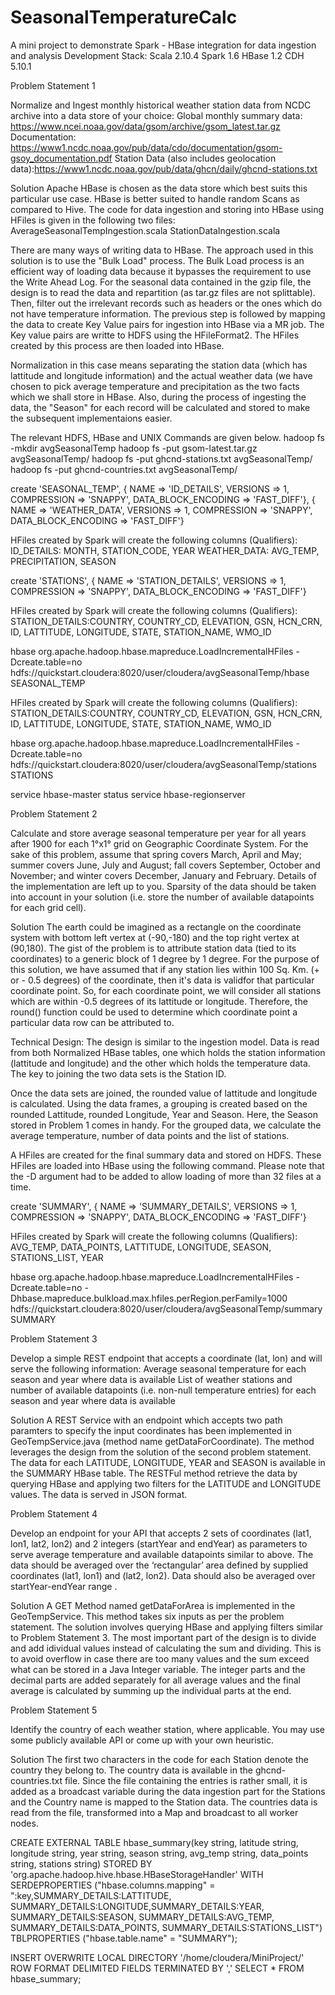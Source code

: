 # SeasonalTemperatureCalc
A mini project to demonstrate Spark - HBase integration for data ingestion and analysis
Development Stack: Scala 2.10.4 Spark 1.6 HBase 1.2 CDH 5.10.1

Problem Statement 1

Normalize and Ingest monthly historical weather station data from NCDC archive into a data store of your choice:
Global monthly summary data: https://www.ncei.noaa.gov/data/gsom/archive/gsom_latest.tar.gz 
Documentation: https://www1.ncdc.noaa.gov/pub/data/cdo/documentation/gsom-gsoy_documentation.pdf 
Station Data (also includes geolocation data):https://www1.ncdc.noaa.gov/pub/data/ghcn/daily/ghcnd-stations.txt 

Solution
Apache HBase is chosen as the data store which best suits this particular use case. HBase is better suited to handle
random Scans as compared to Hive. The code for data ingestion and storing into HBase using HFiles is given in the 
following two files:
AverageSeasonalTempIngestion.scala
StationDataIngestion.scala

There are many ways of writing data to HBase. The approach used in this solution is to use the "Bulk Load" process.
The Bulk Load process is an efficient way of loading data because it bypasses the requirement to use the Write Ahead Log.
For the seasonal data contained in the gzip file, the design is to read the data and repartition (as tar.gz files are
not splittable). Then, filter out the irrelevant records such as headers or the ones which do not have temperature
information. The previous step is followed by mapping the data to create Key Value pairs for ingestion into HBase via a MR job.
The Key value pairs are writte to HDFS using the HFileFormat2. The HFiles created by this process are then loaded into HBase. 

Normalization in this case means separating the station data (which has lattitude and longitude information) and the
actual weather data (we have chosen to pick average temperature and precipitation as the two facts which we shall 
store in HBase. Also, during the process of ingesting the data, the "Season" for each record will be calculated and stored
to make the subsequent implementaions easier.

The relevant HDFS, HBase and UNIX Commands are given below.
hadoop fs -mkdir avgSeasonalTemp
hadoop fs -put gsom-latest.tar.gz avgSeasonalTemp/
hadoop fs -put ghcnd-stations.txt avgSeasonalTemp/
hadoop fs -put ghcnd-countries.txt avgSeasonalTemp/

create 'SEASONAL_TEMP',
  { NAME => 'ID_DETAILS', VERSIONS => 1, COMPRESSION => 'SNAPPY', DATA_BLOCK_ENCODING => 'FAST_DIFF'},
  { NAME => 'WEATHER_DATA', VERSIONS => 1, COMPRESSION => 'SNAPPY', DATA_BLOCK_ENCODING => 'FAST_DIFF'}

HFiles created by Spark will create the following columns (Qualifiers):
ID_DETAILS: MONTH, STATION_CODE, YEAR
WEATHER_DATA: AVG_TEMP, PRECIPITATION, SEASON

create 'STATIONS',
  { NAME => 'STATION_DETAILS', VERSIONS => 1, COMPRESSION => 'SNAPPY', DATA_BLOCK_ENCODING => 'FAST_DIFF'}

HFiles created by Spark will create the following columns (Qualifiers):
STATION_DETAILS:COUNTRY, COUNTRY_CD, ELEVATION, GSN, HCN_CRN, ID, LATTITUDE, LONGITUDE, STATE, STATION_NAME, WMO_ID 

hbase org.apache.hadoop.hbase.mapreduce.LoadIncrementalHFiles -Dcreate.table=no hdfs://quickstart.cloudera:8020/user/cloudera/avgSeasonalTemp/hbase SEASONAL_TEMP

HFiles created by Spark will create the following columns (Qualifiers):
STATION_DETAILS:COUNTRY, COUNTRY_CD, ELEVATION, GSN, HCN_CRN, ID, LATTITUDE, LONGITUDE, STATE, STATION_NAME, WMO_ID   

hbase org.apache.hadoop.hbase.mapreduce.LoadIncrementalHFiles -Dcreate.table=no hdfs://quickstart.cloudera:8020/user/cloudera/avgSeasonalTemp/stations STATIONS

service hbase-master status
service hbase-regionserver

Problem Statement 2

Calculate and store average seasonal temperature per year for all years after 1900 for each 1°x1° grid on Geographic Coordinate System. 
For the sake of this problem, assume that spring covers March, April and May; summer covers June, July and August; fall covers September, 
October and November; and winter covers December, January and February. Details of the implementation are left up to you. 
Sparsity of the data should be taken into account in your solution (i.e. store the number of available datapoints for each grid cell).

Solution
The earth could be imagined as a rectangle on the coordinate system with bottom left vertex at (-90,-180) and the top right vertex at (90,180). The gist of the problem is to attribute station data (tied to its coordinates) to a generic block of 1 degree by 1 degree.
For the purpose of this solution, we have assumed that if any station lies within 100 Sq. Km. (+ or - 0.5 degrees) of the coordinate, 
then it's data is validfor that particular coordinate point. So, for each coordinate point, we will consider all stations which are 
within -0.5 degrees of its lattitude or longitude. Therefore, the round() function could be used to determine which coordinate point
a particular data row can be attributed to.

Technical Design: The design is similar to the ingestion model. Data is read from both Normalized HBase tables, one which holds the
station information (lattitude and longitude) and the other which holds the temperature data. The key to joining the two data sets
is the Station ID. 

Once the data sets are joined, the rounded value of lattitude and longitude is calculated. Using the data frames, a grouping is created 
based on the rounded Lattitude, rounded Longitude, Year and Season. Here, the Season stored in Problem 1 comes in handy.
For the grouped data, we calculate the average temperature, number of data points and the list of stations.

A HFiles are created for the final summary data and stored on HDFS. These HFiles are loaded into HBase using the following command.
Please note that the -D argument had to be added to allow loading of more than 32 files at a time.

create 'SUMMARY',
  { NAME => 'SUMMARY_DETAILS', VERSIONS => 1, COMPRESSION => 'SNAPPY', DATA_BLOCK_ENCODING => 'FAST_DIFF'}

HFiles created by Spark will create the following columns (Qualifiers):
AVG_TEMP, DATA_POINTS, LATTITUDE, LONGITUDE, SEASON, STATIONS_LIST, YEAR

hbase org.apache.hadoop.hbase.mapreduce.LoadIncrementalHFiles -Dcreate.table=no -Dhbase.mapreduce.bulkload.max.hfiles.perRegion.perFamily=1000 hdfs://quickstart.cloudera:8020/user/cloudera/avgSeasonalTemp/summary SUMMARY

Problem Statement 3

Develop a simple REST endpoint that accepts a coordinate (lat, lon) and will serve the following information:
Average seasonal temperature for each season and year where data is available
List of weather stations and number of available datapoints (i.e. non-null temperature entries) for each season and year where data is available

Solution
A REST Service with an endpoint which accepts two path paramters to specify the input coordinates has been implemented in GeoTempService.java (method name getDataForCoordinate). The method leverages the design from the solution of the second problem statement.
The data for each LATITUDE, LONGITUDE, YEAR and SEASON is available in the SUMMARY HBase table. The RESTFul method retrieve the data
by querying HBase and applying two filters for the LATITUDE and LONGITUDE values. The data is served in JSON format.

Problem Statement 4

Develop an endpoint for your API that accepts 2 sets of coordinates (lat1, lon1, lat2, lon2) and 2 integers (startYear and endYear) as parameters to serve average temperature and available datapoints similar to above. The data should be averaged over the ‘rectangular’ area defined by supplied coordinates (lat1, lon1) and (lat2, lon2). Data should also be averaged over startYear-endYear range .

Solution
A GET Method named getDataForArea is implemented in the GeoTempService. This method takes six inputs as per the problem statement.
The solution involves querying HBase and applying filters similar to Problem Statement 3. The most important part of the design is to
divide and add idividual values instead of calculating the sum and dividing. This is to avoid overflow in case there are too many values
and the sum exceed what can be stored in a Java Integer variable. The integer parts and the decimal parts are added separately for all 
average values and the final average is calculated by summing up the individual parts at the end.

Problem Statement 5

Identify the country of each weather station, where applicable. You may use some publicly available API or come up with your own heuristic.

Solution
The first two characters in the code for each Station denote the country they belong to. The country data is available in the 
ghcnd-countries.txt file. Since the file containing the entries is rather small, it is added as a broadcast variable during the data
ingestion part for the Stations and the Country name is mapped to the Station data. The countries data is read from the file, transformed
into a Map and broadcast to all worker nodes.

CREATE EXTERNAL TABLE hbase_summary(key string, latitude string, longitude string, year string, season string, avg_temp string, data_points string, stations string) STORED BY 'org.apache.hadoop.hive.hbase.HBaseStorageHandler' WITH SERDEPROPERTIES ("hbase.columns.mapping" = ":key,SUMMARY_DETAILS:LATTITUDE, SUMMARY_DETAILS:LONGITUDE,SUMMARY_DETAILS:YEAR, SUMMARY_DETAILS:SEASON, SUMMARY_DETAILS:AVG_TEMP, SUMMARY_DETAILS:DATA_POINTS, SUMMARY_DETAILS:STATIONS_LIST") TBLPROPERTIES ("hbase.table.name" = "SUMMARY");

INSERT OVERWRITE LOCAL DIRECTORY '/home/cloudera/MiniProject/' ROW FORMAT DELIMITED FIELDS TERMINATED BY ',' SELECT * FROM hbase_summary;
